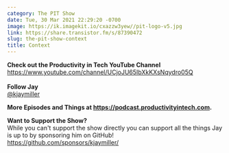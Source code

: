 ```yaml
---
category: The PIT Show
date: Tue, 30 Mar 2021 22:29:20 -0700
image: https://ik.imagekit.io/cxazzw3yew//pit-logo-v5.jpg
link: https://share.transistor.fm/s/87390472
slug: the-pit-show-context
title: Context
---
```


<p><strong>Check out the Productivity in Tech YouTube Channel</strong><br /><a href="https://www.youtube.com/channel/UCjoJU65IbXkKXsNqydro05Q">https://www.youtube.com/channel/UCjoJU65IbXkKXsNqydro05Q<br /></a><br /><strong>Follow Jay</strong><br /><a href="https://twitter.com/kjaymiller">@kjaymiller</a></p><p><strong>More Episodes and Things at </strong><a href="https://podcast.productivityintech.com/"><strong>https://podcast.productivityintech.com</strong></a><strong>.</strong></p><p><strong>Want to Support the Show?</strong><br />While you can't support the show directly you can support all the things Jay is up to by sponsoring him on GitHub!<br /><a href="https://github.com/sponsors/kjaymiller/">https://github.com/sponsors/kjaymiller/</a></p>